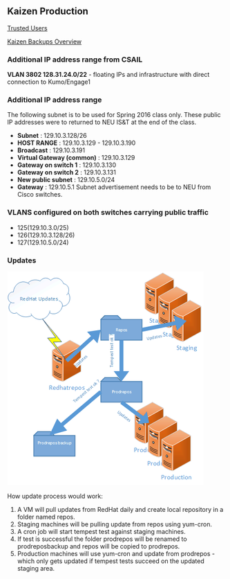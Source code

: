 ## Kaizen Production
[Trusted Users](Trusted-Users.html)

[Kaizen Backups Overview](Kaizen-Backups-Overview.html)

### Additional IP address range from CSAIL
**VLAN 3802 128.31.24.0/22** - floating IPs and infrastructure with direct connection to Kumo/Engage1

### Additional IP address range 
The following subnet is to be used for Spring 2016 class only. These public IP addresses were to returned to NEU IS&T at the end of the class. 
 -  **Subnet** : 129.10.3.128/26
 -  **HOST RANGE** : 129.10.3.129 - 129.10.3.190
 -  **Broadcast** : 129.10.3.191
 -  **Virtual Gateway (common)** : 129.10.3.129
 -  **Gateway on switch 1** : 129.10.3.130
 -  **Gateway on switch 2** : 129.10.3.131
 -  **New public subnet** : 129.10.5.0/24
 -  **Gateway** : 129.10.5.1
Subnet advertisement needs to be to NEU from Cisco switches.

### VLANS configured on both switches carrying public traffic
 -  125(129.10.3.0/25)
 -  126(129.10.3.128/26)
 -  127(129.10.5.0/24)

### Updates

![](../../_static/img/Updates.gif)

How update process would work:
 1. A VM will pull updates from RedHat daily and create local repository in a folder named repos.
 1. Staging machines will be pulling update from repos using yum-cron.
 1. A cron job will start tempest test against staging machines.
 1. If test is successful the folder prodrepos will be renamed to prodreposbackup and repos will be copied to prodrepos.
 1. Production machines will use yum-cron and update from prodrepos - which only gets updated if tempest tests succeed on the updated staging area.
